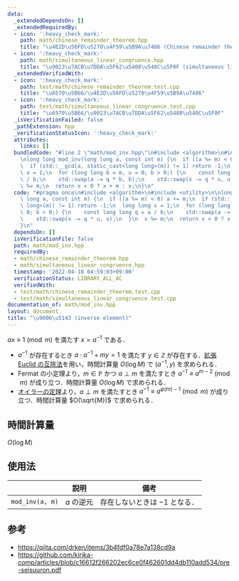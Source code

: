```yaml
---
data:
  _extendedDependsOn: []
  _extendedRequiredBy:
  - icon: ':heavy_check_mark:'
    path: math/chinese_remainder_theorem.hpp
    title: "\u4E2D\u56FD\u5270\u4F59\u5B9A\u7406 (Chinese remainder theorem)"
  - icon: ':heavy_check_mark:'
    path: math/simultaneous_linear_congruence.hpp
    title: "\u9023\u7ACB\u7DDA\u5F62\u5408\u540C\u5F0F (simultaneous linear congruence)"
  _extendedVerifiedWith:
  - icon: ':heavy_check_mark:'
    path: test/math/chinese_remainder_theorem.test.cpp
    title: "\u6570\u5B66/\u4E2D\u56FD\u5270\u4F59\u5B9A\u7406"
  - icon: ':heavy_check_mark:'
    path: test/math/simultaneous_linear_congruence.test.cpp
    title: "\u6570\u5B66/\u9023\u7ACB\u7DDA\u5F62\u5408\u540C\u5F0F"
  _isVerificationFailed: false
  _pathExtension: hpp
  _verificationStatusIcon: ':heavy_check_mark:'
  attributes:
    links: []
  bundledCode: "#line 2 \"math/mod_inv.hpp\"\n#include <algorithm>\n#include <utility>\n\
    \nlong long mod_inv(long long a, const int m) {\n  if ((a %= m) < 0) a += m;\n\
    \  if (std::__gcd(a, static_cast<long long>(m)) != 1) return -1;\n  long long\
    \ x = 1;\n  for (long long b = m, u = 0; b > 0;) {\n    const long long q = a\
    \ / b;\n    std::swap(a -= q * b, b);\n    std::swap(x -= q * u, u);\n  }\n  x\
    \ %= m;\n  return x < 0 ? x + m : x;\n}\n"
  code: "#pragma once\n#include <algorithm>\n#include <utility>\n\nlong long mod_inv(long\
    \ long a, const int m) {\n  if ((a %= m) < 0) a += m;\n  if (std::__gcd(a, static_cast<long\
    \ long>(m)) != 1) return -1;\n  long long x = 1;\n  for (long long b = m, u =\
    \ 0; b > 0;) {\n    const long long q = a / b;\n    std::swap(a -= q * b, b);\n\
    \    std::swap(x -= q * u, u);\n  }\n  x %= m;\n  return x < 0 ? x + m : x;\n\
    }\n"
  dependsOn: []
  isVerificationFile: false
  path: math/mod_inv.hpp
  requiredBy:
  - math/chinese_remainder_theorem.hpp
  - math/simultaneous_linear_congruence.hpp
  timestamp: '2022-04-18 04:59:03+09:00'
  verificationStatus: LIBRARY_ALL_AC
  verifiedWith:
  - test/math/chinese_remainder_theorem.test.cpp
  - test/math/simultaneous_linear_congruence.test.cpp
documentation_of: math/mod_inv.hpp
layout: document
title: "\u9006\u5143 (inverse element)"
---
```


$ax \equiv 1 \pmod{m}$ を満たす $x = a^{-1}$ である．
- $a^{-1}$ が存在するとき $a \cdot a^{-1} + my = 1$ を満たす $y \in \mathbb{Z}$ が存在する．[拡張 Euclid の互除法](ext_gcd.md)を用い，時間計算量 $O(\log{M})$ で $(a^{-1}, y)$ を求められる．
- Fermat の小定理より，$m \in \mathbb{P}$ かつ $a \perp m$ を満たすとき $a^{-1} \equiv a^{m - 2} \pmod{m}$ が成り立つ．時間計算量 $O(\log{M})$ で求められる．
- [オイラーの定理](euler_phi/euler_phi.md###オイラーの定理)より，$a \perp m$ を満たすとき $a^{-1} \equiv a^{\varphi(m) - 1} \pmod{m}$ が成り立つ．時間計算量 $O(\sqrt{M})$ で求められる．


## 時間計算量

$O(\log{M})$


## 使用法

||説明|備考|
|:--:|:--:|:--:|
|`mod_inv(a, m)`|$a$ の逆元|存在しないときは $-1$ となる．|


## 参考

- https://qiita.com/drken/items/3b4fdf0a78e7a138cd9a
- https://github.com/kirika-comp/articles/blob/c16612f266202ec6ce0f462601dd4db110add534/pre-seisuuron.pdf
